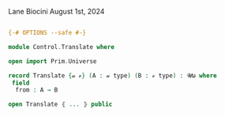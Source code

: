 Lane Biocini
August 1st, 2024

```agda

{-# OPTIONS --safe #-}

module Control.Translate where

open import Prim.Universe

record Translate {𝓊 𝓋} (A : 𝓊 type) (B : 𝓋 type) : 𝓤ω where
 field
  from : A → B

open Translate ⦃ ... ⦄ public
